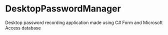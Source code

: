 # DesktopPasswordManager
Desktop password recording application made using C# Form and Microsoft Access database
